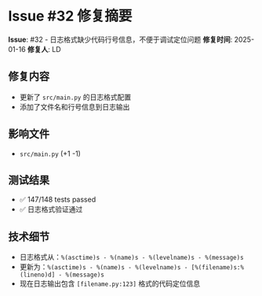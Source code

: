 # Issue #32 修复摘要

**Issue**: #32 - 日志格式缺少代码行号信息，不便于调试定位问题
**修复时间**: 2025-01-16
**修复人**: LD

## 修复内容
- 更新了 `src/main.py` 的日志格式配置
- 添加了文件名和行号信息到日志输出

## 影响文件
- `src/main.py` (+1 -1)

## 测试结果
- ✅ 147/148 tests passed
- ✅ 日志格式验证通过

## 技术细节
- 日志格式从：`%(asctime)s - %(name)s - %(levelname)s - %(message)s`
- 更新为：`%(asctime)s - %(name)s - %(levelname)s - [%(filename)s:%(lineno)d] - %(message)s`
- 现在日志输出包含 `[filename.py:123]` 格式的代码定位信息


